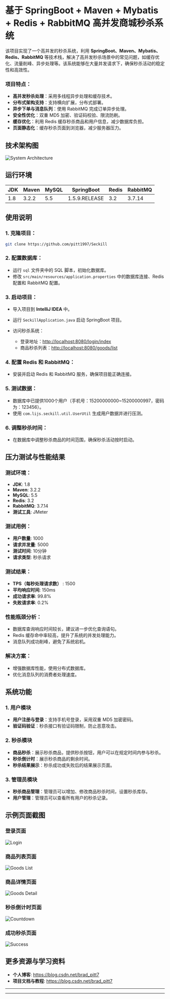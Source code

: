 # 基于 SpringBoot + Maven + Mybatis + Redis + RabbitMQ 高并发商城秒杀系统

该项目实现了一个高并发的秒杀系统，利用 **SpringBoot、Maven、Mybatis、Redis、RabbitMQ** 等技术栈，解决了高并发秒杀场景中的常见问题，如缓存优化、流量削峰、异步处理等。该系统能够在大量并发请求下，确保秒杀活动的稳定性和高效性。

### 项目特点：
- **高并发秒杀处理**：采用多线程异步处理和缓存技术。
- **分布式架构支持**：支持横向扩展，分布式部署。
- **异步下单与消息队列**：使用 RabbitMQ 完成订单异步处理。
- **安全性优化**：双重 MD5 加密、验证码校验、限流防刷。
- **缓存优化**：利用 Redis 缓存秒杀商品和用户信息，减少数据库负担。
- **页面静态化**：缓存秒杀页面到浏览器，减少服务器压力。

## 技术架构图
![System Architecture](https://example.com/your_architecture_diagram.png)

## 运行环境

| JDK  | Maven   | MySQL  | SpringBoot         | Redis | RabbitMQ |
|------|---------|--------|--------------------|-------|----------|
| 1.8  | 3.2.2   | 5.5    | 1.5.9.RELEASE      | 3.2   | 3.7.14   |

## 使用说明

### 1. 克隆项目：
```bash
git clone https://github.com/pitt1997/Seckill
```

### 2. 配置数据库：

-   运行 `sql` 文件夹中的 SQL 脚本，初始化数据库。
-   修改 `src/main/resources/application.properties` 中的数据库连接、Redis 配置和 RabbitMQ 配置。

### 3. 启动项目：

-   导入项目到 **IntelliJ IDEA** 中。

-   运行 `SeckillApplication.java` 启动 SpringBoot 项目。

-   访问秒杀系统：

    -   登录地址：<http://localhost:8080/login/index>
    -   商品秒杀列表：<http://localhost:8080/goods/list>

### 4. 配置 Redis 和 RabbitMQ：

-   安装并启动 Redis 和 RabbitMQ 服务，确保项目能正确连接。

### 5. 测试数据：

-   数据库中已提供1000个用户（手机号：15200000000~15200000997，密码为：123456）。
-   使用 `com.lijs.seckill.util.UserUtil` 生成用户数据并进行压测。

### 6. 调整秒杀时间：

-   在数据库中调整秒杀商品的时间范围，确保秒杀活动按时启动。

## 压力测试与性能结果

### 测试环境：

-   **JDK**: 1.8
-   **Maven**: 3.2.2
-   **MySQL**: 5.5
-   **Redis**: 3.2
-   **RabbitMQ**: 3.7.14
-   **测试工具**: JMeter

### 测试用例：

-   **用户数量**: 1000
-   **请求并发量**: 5000
-   **测试时间**: 10分钟
-   **请求类型**: 秒杀请求

### 测试结果：

-   **TPS（每秒处理请求数）** : 1500
-   **平均响应时间**: 150ms
-   **成功请求率**: 99.8%
-   **失败请求率**: 0.2%

### 性能瓶颈分析：

-   数据库查询响应时间较长，建议进一步优化查询语句。
-   Redis 缓存命中率较高，提升了系统的并发处理能力。
-   消息队列成功削峰，避免了系统宕机。

### 解决方案：

-   增强数据库性能，使用分布式数据库。
-   优化消息队列的消费者处理速度。

## 系统功能

### 1. 用户模块

-   **用户注册与登录**：支持手机号登录，采用双重 MD5 加密密码。
-   **验证码验证**：秒杀接口有验证码限制，防止恶意攻击。

### 2. 秒杀模块

-   **商品秒杀**：展示秒杀商品，提供秒杀按钮，用户可以在规定时间内参与秒杀。
-   **秒杀倒计时**：展示秒杀商品的剩余时间。
-   **秒杀结果展示**：秒杀成功或失败后的结果展示页面。

### 3. 管理员模块

-   **秒杀商品管理**：管理员可以增加、修改商品秒杀时间，设置秒杀库存。
-   **用户管理**：管理员可以查看所有用户的秒杀记录。

## 示例页面截图

### 登录页面

![Login]()

### 商品列表页面

![Goods List]()

### 商品详情页面

![Goods Detail]()

### 秒杀倒计时页面

![Countdown]()

### 成功秒杀页面

![Success]()

## 更多资源与学习资料

-   **个人博客**: <https://blog.csdn.net/brad_pitt7>
-   **项目文档与教程**: <https://blog.csdn.net/brad_pitt7>

* * *

---